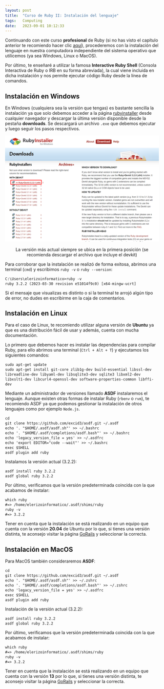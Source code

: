 ```yaml
---
layout: post
title:  "Curso de Ruby II: Instalación del lenguaje"
tags:   Computing
date:   2023-09-01 10:12:33
---
```


Continuando con este curso **profesional** de Ruby (si no has visto el capítulo anterior te recomiendo hacer clic [aquí](https://elerizoinformatico.github.io/2023/08/23/curso-ruby-i/)), procederemos con la instalación del lenguaje en nuestra computadora independiente del sistema operativo que utilicemos (ya sea Windows, Linux o MacOS).

Por último, te enseñaré a utilizar la famosa **Interactive Ruby Shell** (Consola Interactiva de Ruby o IRB en su forma abreviada), la cual viene incluida en dicha instalación y nos permite ejecutar código Ruby desde la línea de comandos.

## Instalación en Windows

En Windows (cualquiera sea la versión que tengas) es bastante sencilla la instalación ya que solo debemos acceder a la página [rubyinstaller](https://rubyinstaller.org/) desde cualquier navegador y descargar la última versión disponible desde la pestaña **downloads**. Se descargará un archivo `.exe` que debemos ejecutar y luego seguir los pasos respectivos.

![Instalación de Ruby en Windows](/assets/img/InstalacionRubyWin.png)
<center>La versión más actual siempre se ubica en la primera posición (se recomienda descargar el archivo que incluye el devkit)</center>

Para corroborar que la instalación se realizó de forma exitosa, abrimos una terminal (`cmd`) y escribimos `ruby -v` o `ruby --version`:

```
C:\Users\elerizoinformatico>ruby -v
ruby 3.2.2 (2023-03-30 revision e51014f9c0) [x64-mingw-ucrt]
```

Si el mensaje que visualizas es distinto o si la terminal te arrojó algún tipo de error, no dudes en escribirme en la caja de comentarios.

## Instalación en Linux

Para el caso de Linux, te recomiendo utilizar alguna versión de **Ubuntu** ya que es una distribución fácil de usar y además, cuenta con mucha documentación.

Lo primero que debemos hacer es instalar las dependencias para compilar Ruby, para ello abrimos una terminal (`Ctrl + Alt + T`) y ejecutamos los siguientes comandos:

```
sudo apt-get update
sudo apt-get install git-core zlib1g-dev build-essential libssl-dev libreadline-dev libyaml-dev libsqlite3-dev sqlite3 libxml2-dev libxslt1-dev libcurl4-openssl-dev software-properties-common libffi-dev
```

Mediante un administrador de versiones llamado **ASDF** instalaremos el lenguaje. Aunque existen otras formas de instalar Ruby (`rbenv` o `rvm`), te recomiendo ASDF ya que podemos gestionar la instalación de otros lenguajes como por ejemplo `Node.js`.

```
cd
git clone https://github.com/excid3/asdf.git ~/.asdf
echo '. "$HOME/.asdf/asdf.sh"' >> ~/.bashrc
echo '. "$HOME/.asdf/completions/asdf.bash"' >> ~/.bashrc
echo 'legacy_version_file = yes' >> ~/.asdfrc
echo 'export EDITOR="code --wait"' >> ~/.bashrc
exec $SHELL
asdf plugin add ruby
```

Instalamos la versión actual (3.2.2):

```
asdf install ruby 3.2.2
asdf global ruby 3.2.2
```

Por último, verificamos que la versión predeterminada coincida con la que acabamos de instalar:

```
which ruby
#=> /home/elerizoinformatico/.asdf/shims/ruby
ruby -v
#=> 3.2.2
```

Tener en cuenta que la instalación se está realizando en un equipo que cuenta con la versión **20.04** de Ubuntu por lo que, si tienes una versión distinta, te aconsejo visitar la página [GoRails](https://gorails.com/setup/ubuntu/22.04) y seleccionar la correcta.

## Instalación en MacOS

Para MacOS también consideraremos **ASDF**:

```
cd
git clone https://github.com/excid3/asdf.git ~/.asdf
echo '. "$HOME/.asdf/asdf.sh"' >> ~/.zshrc
echo '. "$HOME/.asdf/completions/asdf.bash"' >> ~/.zshrc
echo 'legacy_version_file = yes' >> ~/.asdfrc
exec $SHELL
asdf plugin add ruby
```

Instalación de la versión actual (3.2.2):

```
asdf install ruby 3.2.2
asdf global ruby 3.2.2
```

Por último, verificamos que la versión predeterminada coincida con la que acabamos de instalar:

```
which ruby
#=> /home/elerizoinformatico/.asdf/shims/ruby
ruby -v
#=> 3.2.2
```

Tener en cuenta que la instalación se está realizando en un equipo que cuenta con la versión **13** por lo que, si tienes una versión distinta, te aconsejo visitar la página [GoRails](https://gorails.com/setup/macos/13-ventura) y seleccionar la correcta.

<script src="https://utteranc.es/client.js"
        repo="elerizoinformatico/elerizoinformatico.github.io"
        issue-term="pathname"
        theme="icy-dark"
        crossorigin="anonymous"
        async>
</script>
